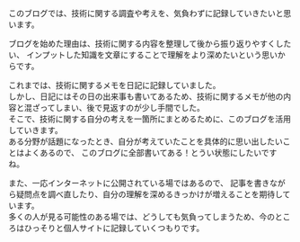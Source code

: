 このブログでは、技術に関する調査や考えを、気負わずに記録していきたいと思います。

ブログを始めた理由は、技術に関する内容を整理して後から振り返りやすくしたい、
インプットした知識を文章にすることで理解をより深めたいという思いからです。  

これまでは、技術に関するメモを日記に記録していました。  
しかし、日記にはその日の出来事も書いてあるため、技術に関するメモが他の内容と混ざってしまい、後で見返すのが少し手間でした。  
そこで、技術に関する自分の考えを一箇所にまとめるために、このブログを活用していきます。  
ある分野が話題になったとき、自分が考えていたことを具体的に思い出したいことはよくあるので、
このブログに全部書いてある！とうい状態にしたいですね。  

また、一応インターネットに公開されている場ではあるので、
記事を書きながら疑問点を調べ直したり、自分の理解を深めるきっかけが増えることを期待しています。  
多くの人が見る可能性のある場では、どうしても気負ってしまうため、今のところはひっそりと個人サイトに記録していくつもりです。  
